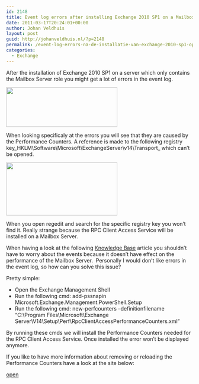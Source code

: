 ```yaml
---
id: 2148
title: Event log errors after installing Exchange 2010 SP1 on a Mailbox Server
date: 2011-03-17T20:24:01+00:00
author: Johan Veldhuis
layout: post
guid: http://johanveldhuis.nl/?p=2148
permalink: /event-log-errors-na-de-installatie-van-exchange-2010-sp1-op-een-mailbox-server/
categories:
  - Exchange
---
```

After the installation of Exchange 2010 SP1 on a server which only contains the Mailbox Server role you might get a lot of errors in the event log.

[<img title="Event log errors" src="https://i2.wp.com/johanveldhuis.nl/wp-content/uploads/2011/03/event-log2-300x107.jpg?resize=300%2C107" alt="" width="300" height="107" data-recalc-dims="1" />](https://i1.wp.com/johanveldhuis.nl/wp-content/uploads/2011/03/event-log2.jpg)

When looking specificaly at the errors you will see that they are caused by the Performance Counters. A reference is made to the following registry key_HKLM\Software\Microsoft\ExchangeServer\v14\Transport_ which can&#8217;t be opened.

[<img title="Event log error detail" src="https://i0.wp.com/johanveldhuis.nl/wp-content/uploads/2011/03/event-log-300x143.jpg?resize=300%2C143" alt="" width="300" height="143" data-recalc-dims="1" />](https://i1.wp.com/johanveldhuis.nl/wp-content/uploads/2011/03/event-log.jpg)[](http://johanveldhuis.nl/wp-content/uploads/2011/03/event-log2.jpg)

When you open regedit and search for the specific registry key you won&#8217;t find it. Really strange because the RPC Client Access Service will be installed on a Mailbox Server.

When having a look at the following <a href="http://support.microsoft.com/kb/982679/en-us" target="_blank">Knowledge Base</a> article you shouldn&#8217;t have to worry about the events because it doesn&#8217;t have effect on the performance of the Mailbox Server.  Personally I would don&#8217;t like errors in the event log, so how can you solve this issue?

Pretty simple:

  * Open the Exchange Management Shell
  * Run the following cmd: add-pssnapin Microsoft.Exchange.Management.PowerShell.Setup
  * Run the following cmd: new-perfcounters –definitionfilename &#8220;C:\Program Files\Microsoft\Exchange Server\V14\Setup\Perf\RpcClientAccessPerformanceCounters.xml&#8221;

By running these cmds we will install the Performance Counters needed for the RPC Client Access Service. Once installed the error won&#8217;t be displayed anymore.

If you like to have more information about removing or reloading the Performance Counters have a look at the site below:

<a href="http://blogs.technet.com/b/mikelag/archive/2010/09/10/how-to-unload-reload-performance-counters-on-exchange-2010.aspx" target="_blank">open</a>